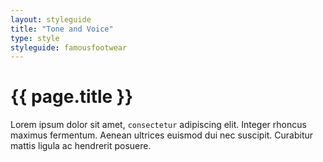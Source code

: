 ```yaml
---
layout: styleguide
title: "Tone and Voice"
type: style
styleguide: famousfootwear
---
```


# {{ page.title }}
Lorem ipsum dolor sit amet, `consectetur` adipiscing elit. Integer rhoncus maximus fermentum. Aenean ultrices euismod dui nec suscipit. Curabitur mattis ligula ac hendrerit posuere. 